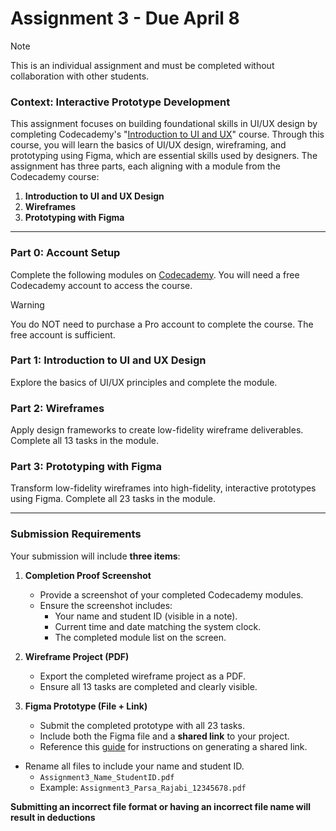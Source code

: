 # Assignment 3 - Due April 8

> [!NOTE]
> This is an individual assignment and must be completed without collaboration with other students.

### Context: Interactive Prototype Development  
This assignment focuses on building foundational skills in UI/UX design by completing Codecademy's "[Introduction to UI and UX](https://www.codecademy.com/enrolled/courses/intro-to-ui-ux)" course. Through this course, you will learn the basics of UI/UX design, wireframing, and prototyping using Figma, which are essential skills used by designers. The assignment has three parts, each aligning with a module from the Codecademy course:

1. **Introduction to UI and UX Design**  
2. **Wireframes**  
3. **Prototyping with Figma**  

---

### Part 0: Account Setup
Complete the following modules on [Codecademy](https://www.codecademy.com/enrolled/courses/intro-to-ui-ux). You will need a free Codecademy account to access the course.

>[!WARNING]
> You do NOT need to purchase a Pro account to complete the course. The free account is sufficient. 

### Part 1: Introduction to UI and UX Design
Explore the basics of UI/UX principles and complete the module. 

### Part 2: Wireframes
Apply design frameworks to create low-fidelity wireframe deliverables. Complete all 13 tasks in the module.

### Part 3: Prototyping with Figma
Transform low-fidelity wireframes into high-fidelity, interactive prototypes using Figma. Complete all 23 tasks in the module.

---

### Submission Requirements  
Your submission will include **three items**:

1. **Completion Proof Screenshot**  
   - Provide a screenshot of your completed Codecademy modules.  
   - Ensure the screenshot includes:  
     - Your name and student ID (visible in a note).  
     - Current time and date matching the system clock.  
     - The completed module list on the screen.

2. **Wireframe Project (PDF)**  
   - Export the completed wireframe project as a PDF.  
   - Ensure all 13 tasks are completed and clearly visible.

3. **Figma Prototype (File + Link)**  
   - Submit the completed prototype with all 23 tasks.  
   - Include both the Figma file and a **shared link** to your project.  
   - Reference this [guide](https://www.codecademy.com/courses/intro-to-ui-ux/articles/ui-and-ux-sharing-and-exporting-figma) for instructions on generating a shared link.

- Rename all files to include your name and student ID.  
  - `Assignment3_Name_StudentID.pdf`
  - Example: `Assignment3_Parsa_Rajabi_12345678.pdf`  

**Submitting an incorrect file format or having an incorrect file name will result in deductions**